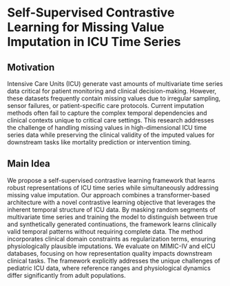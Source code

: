 # Self-Supervised Contrastive Learning for Missing Value Imputation in ICU Time Series

## Motivation
Intensive Care Units (ICU) generate vast amounts of multivariate time series data critical for patient monitoring and clinical decision-making. However, these datasets frequently contain missing values due to irregular sampling, sensor failures, or patient-specific care protocols. Current imputation methods often fail to capture the complex temporal dependencies and clinical contexts unique to critical care settings. This research addresses the challenge of handling missing values in high-dimensional ICU time series data while preserving the clinical validity of the imputed values for downstream tasks like mortality prediction or intervention timing.

## Main Idea
We propose a self-supervised contrastive learning framework that learns robust representations of ICU time series while simultaneously addressing missing value imputation. Our approach combines a transformer-based architecture with a novel contrastive learning objective that leverages the inherent temporal structure of ICU data. By masking random segments of multivariate time series and training the model to distinguish between true and synthetically generated continuations, the framework learns clinically valid temporal patterns without requiring complete data. The method incorporates clinical domain constraints as regularization terms, ensuring physiologically plausible imputations. We evaluate on MIMIC-IV and eICU databases, focusing on how representation quality impacts downstream clinical tasks. The framework explicitly addresses the unique challenges of pediatric ICU data, where reference ranges and physiological dynamics differ significantly from adult populations.